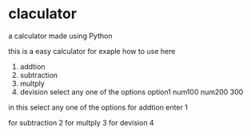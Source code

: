 # claculator
a calculator made using Python 

this is a easy calculator
for exaple how to use here

1.   addtion
2.   subtraction
3.   multply
4.   devision
select any one of the options
option1
num100
num200
300

in this select any one of the options for addtion enter 1 

for subtraction 2
for multply 3
for devision 4

